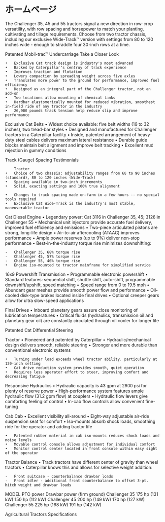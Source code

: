 # ホームページ

The Challenger 35, 45 and 55 tractors signal a new direction in row-crop versatility, with row spacing and horsepower to match your planting, cultivating and tillage requirements. Choose from two tractor chassis, including our exclusive Wide-Track™ version with settings from 80 to 120 inches wide - enough to straddle four 30-inch rows at a time.

Patented Mobil-trac™ Undercarriage
Take a Closer Look

	• 	Exclusive Cat track design is industry's most advanced
	• 	Backed by Caterpillar's centruy of track experience
	• 	Improves traction and flotation
	• 	Lowers compaction by spreading weight across five axles
	• 	Translates more power to the ground for performance, improved fuel efficiency
	• 	Designed as an integral part of the Challenger tractor, not an add-on
	• 	Two locations allow mounting of chemical tanks
	• 	Hardbar elastomerically mounted for reduced vibration, smoothest in-field ride of any tractor in the industry
	• 	26,900 pounds track tension help reduce slip and improve performance


Exclusive Cat Belts
	• 	Widest choice available: five belt widths (16 to 32 inches), two tread-bar styles
	• 	Designed and manufactured for Challenger tractors in a Caterpillar facility
	• 	Inside, patented arrangement of heavy-duty steel cables delivers maximum lateral resistance
	• 	Durable guide blocks maintain belt alignment and improve belt tracking
	• 	Excellent mud rejection in gummy conditions


Track (Gauge) Spacing
Testimonials

  	  	Tractor
  	• 	Choice of two chassis: adjustability ranges from 60 to 90 inches (standard), 80 to 120 inches (Wide-Track)
  	• 	Spacing available in two-inch increments
  	• 	Solid, exacting settings and 100% true alignment

	• 	Changes to track spacing made on-farm in a few hours -- no special tools required
	• 	Exclusive Cat Wide-Track is the industry's most stable, maneuverable tractor


Cat Diesel Engine
	• 	Legendary power: Cat 3116 in Challenger 35, 45; 3126 in Challenger 55
	• 	Mechanical unit injectors provide accurate fuel delivery, improved fuel efficiency and emissions
	• 	Two-piece articulated pistons are strong, long-life design
	• 	Air-to-air aftercooling (ATAAC) improves performance
	• 	Ample power reserves (up to 9%) deliver non-stop performance
	• 	Best-in-the-industry torque rise minimizes downshifting:
		
	- 	Challenger 35, 68% torque rise
	- 	Challenger 45, 57% torque rise
	- 	Challenger 55, 46% torque rise
	• 	Engine iso-mounted to tractor mainframe for simplified service


16x9 Powershift Transmission
	• 	Programmable electronic powershift
	• 	Standard features: sequential shift, shuttle shift, auto-shift, programmable downshift/upshift, speed matching
	• 	Speed range from 0 to 19.5 mph
	• 	Abundant gear meshes provide smooth power flow and performance
	• 	Oil-cooled disk-type brakes located inside final drives
	• 	Optional creeper gears allow for ultra slow-speed applications


Final Drives
	• 	Inboard planetary gears assure close monitoring of lubrication temperatures
	• 	Critical fluids (hydraulics, transmission oil and planetary gear oil) are constantly circulated through oil cooler for longer life


Patented Cat Differential Steering
	  	

 
Tractor
	• 	Pioneered and patented by Caterpillar
	• 	Hydraulic/mechanical design delivers smooth, reliable steering
	• 	Stronger and more durable than conventional electronic systems

	• 	Turning under load exceeds wheel tractor ability, particularly at 120-inch setting
	• 	Cat drive reduction system provides smooth, quiet operation
	• 	Requires less operator effort to steer, improving comfort and decreasing fatigue


Responsive Hydraulics
	• 	Hydraulic capacity is 43 gpm at 2900 psi for plenty of reserve power
	• 	High-performance system features ample hydraulic flow (31.2 gpm flow) at couplers
	• 	Hydraulic flow levers give comforting feeling of control
	• 	In-cab flow controls allow convenient fine-tuning


Cab
	  	Cab
	• 	Excellent visibility all-around
	• 	Eight-way adjustable air-ride suspension seat for comfort
	• 	Iso-mounts absorb shock loads, smoothing ride for the operator and adding tractor life

	• 	Patented rubber material in cab iso-mounts reduces shock loads and noise levels
	• 	Movable control console allows adjustment for individual comfort
	• 	Monitor control center located in front console within easy sight of the operator


Tractor Balance
	• 	Track tractors have different center of gravity than wheel tractors
	• 	Caterpillar knows this and allows for selective weight addition:
		
	- 	Front suitcase - counterbalance drawbar loads
	- 	Front idler - additional front counterbalance to offset 3-pt. hitch weight and drawbar loads


MODEL 	PTO power 	Drawbar power (firm ground)
Challenger 35 	175 hp (131 kW) 	150 hp (112 kW)
Challenger 45 	200 hp (149 kW) 	170 hp (127 kW)
Challenger 55 	225 hp (168 kW) 	191 hp (142 kW)

Agricultural Tractors Specifications 
